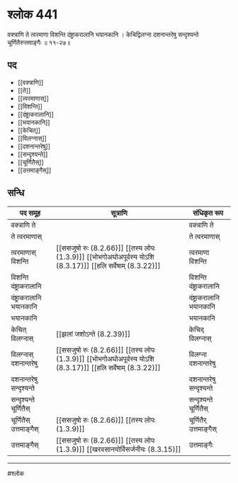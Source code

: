 # श्लोक 441

वक्त्राणि ते त्वरमाणा विशन्ति
दंष्ट्राकरालानि भयानकानि ।
केचिद्विलग्ना दशनान्तरेषु
सन्दृश्यन्ते चूर्णितैरुत्तमाङ्गैः ॥ ११-२७॥


## पद 

- [[वक्त्राणि]]
- [[ते]]
- [[त्वरमाणास्]]
- [[विशन्ति]]
- [[दंष्ट्राकरालानि]]
- [[भयानकानि]]
- [[केचित्]]
- [[विलग्नास्]]
- [[दशनान्तरेषु]]
- [[सन्दृश्यन्ते]]
- [[चूर्णितैस्]]
- [[उत्तमाङ्गैस्]]

## सन्धि

| पद समूह | सूत्राणि | संधिकृत रूप |
| ----- | ----- | ----- |
| वक्त्राणि ते |  | वक्त्राणि ते |
| ते त्वरमाणास् |  | ते त्वरमाणास् |
| त्वरमाणास् विशन्ति |  [[ससजुषो रुः (8.2.66)]] [[तस्य लोपः (1.3.9)]] [[भोभगोअघोअपूर्वस्य योऽशि (8.3.17)]] [[हलि सर्वेषाम् (8.3.22)]] | त्वरमाणा विशन्ति |
| विशन्ति दंष्ट्राकरालानि |  | विशन्ति दंष्ट्राकरालानि |
| दंष्ट्राकरालानि भयानकानि |  | दंष्ट्राकरालानि भयानकानि |
| भयानकानि |  | भयानकानि |
| केचित् विलग्नास् |  [[झलां जशोऽन्ते (8.2.39)]] | केचिद् विलग्नास् |
| विलग्नास् दशनान्तरेषु |  [[ससजुषो रुः (8.2.66)]] [[तस्य लोपः (1.3.9)]] [[भोभगोअघोअपूर्वस्य योऽशि (8.3.17)]] [[हलि सर्वेषाम् (8.3.22)]] | विलग्ना दशनान्तरेषु |
| दशनान्तरेषु सन्दृश्यन्ते |  | दशनान्तरेषु सन्दृश्यन्ते |
| सन्दृश्यन्ते चूर्णितैस् |  | सन्दृश्यन्ते चूर्णितैस् |
| चूर्णितैस् उत्तमाङ्गैस् |  [[ससजुषो रुः (8.2.66)]] [[तस्य लोपः (1.3.9)]] | चूर्णितैर् उत्तमाङ्गैस् |
| उत्तमाङ्गैस् |  [[ससजुषो रुः (8.2.66)]] [[तस्य लोपः (1.3.9)]] [[खरवसानयोर्विसर्जनीयः (8.3.15)]] | उत्तमाङ्गैः |


---

#श्लोक